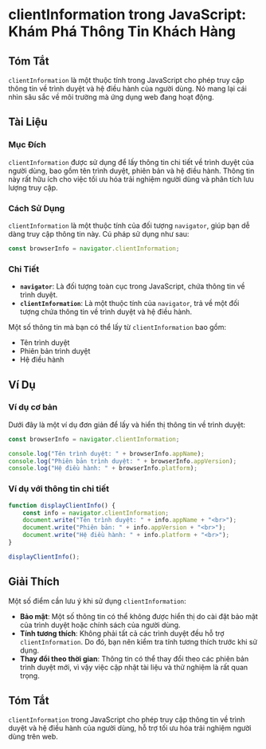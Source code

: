 <!--
Meta Description: # clientInformation trong JavaScript: Khám Phá Thông Tin Khách Hàng ## Tóm Tắt `clientInformation` là một thuộc tính trong JavaScript cho phép truy cậ...
Meta Keywords: trình, duyệt, thông, tin, clientinformation
-->

# clientInformation trong JavaScript: Khám Phá Thông Tin Khách Hàng

## Tóm Tắt
`clientInformation` là một thuộc tính trong JavaScript cho phép truy cập thông tin về trình duyệt và hệ điều hành của người dùng. Nó mang lại cái nhìn sâu sắc về môi trường mà ứng dụng web đang hoạt động.

## Tài Liệu

### Mục Đích
`clientInformation` được sử dụng để lấy thông tin chi tiết về trình duyệt của người dùng, bao gồm tên trình duyệt, phiên bản và hệ điều hành. Thông tin này rất hữu ích cho việc tối ưu hóa trải nghiệm người dùng và phân tích lưu lượng truy cập.

### Cách Sử Dụng
`clientInformation` là một thuộc tính của đối tượng `navigator`, giúp bạn dễ dàng truy cập thông tin này. Cú pháp sử dụng như sau:

```javascript
const browserInfo = navigator.clientInformation;
```

### Chi Tiết
- **`navigator`**: Là đối tượng toàn cục trong JavaScript, chứa thông tin về trình duyệt.
- **`clientInformation`**: Là một thuộc tính của `navigator`, trả về một đối tượng chứa thông tin về trình duyệt và hệ điều hành.

Một số thông tin mà bạn có thể lấy từ `clientInformation` bao gồm:
- Tên trình duyệt
- Phiên bản trình duyệt
- Hệ điều hành

## Ví Dụ

### Ví dụ cơ bản
Dưới đây là một ví dụ đơn giản để lấy và hiển thị thông tin về trình duyệt:

```javascript
const browserInfo = navigator.clientInformation;

console.log("Tên trình duyệt: " + browserInfo.appName);
console.log("Phiên bản trình duyệt: " + browserInfo.appVersion);
console.log("Hệ điều hành: " + browserInfo.platform);
```

### Ví dụ với thông tin chi tiết
```javascript
function displayClientInfo() {
    const info = navigator.clientInformation;
    document.write("Tên trình duyệt: " + info.appName + "<br>");
    document.write("Phiên bản: " + info.appVersion + "<br>");
    document.write("Hệ điều hành: " + info.platform + "<br>");
}

displayClientInfo();
```

## Giải Thích
Một số điểm cần lưu ý khi sử dụng `clientInformation`:
- **Bảo mật**: Một số thông tin có thể không được hiển thị do cài đặt bảo mật của trình duyệt hoặc chính sách của người dùng.
- **Tính tương thích**: Không phải tất cả các trình duyệt đều hỗ trợ `clientInformation`. Do đó, bạn nên kiểm tra tính tương thích trước khi sử dụng.
- **Thay đổi theo thời gian**: Thông tin có thể thay đổi theo các phiên bản trình duyệt mới, vì vậy việc cập nhật tài liệu và thử nghiệm là rất quan trọng.

## Tóm Tắt
`clientInformation` trong JavaScript cho phép truy cập thông tin về trình duyệt và hệ điều hành của người dùng, hỗ trợ tối ưu hóa trải nghiệm người dùng trên web.